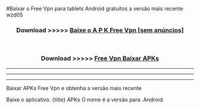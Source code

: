 #Baixar o Free Vpn   para tablets Android gratuitos a versão mais recente wzd05


<div align="center">
<h3>Download >>>>> <a href="https://pt-web.web.app/?pt= Free Vpn ">Baixe o A P K Free Vpn  [sem anúncios]</a></h3><br>

<h3>Download >>>>> <a href="https://pt-web.web.app/?pt= Free Vpn ">Free Vpn  Baixar APKs</a></h3>
</div>

----------------------------------------------------------

----------------------------------------------------------

----------------------------------------------------------

Baixar APKs Free Vpn  e obtenha a versão mais recente

Baixe o aplicativo. {title} APKs O nome é a versão para .Android.



